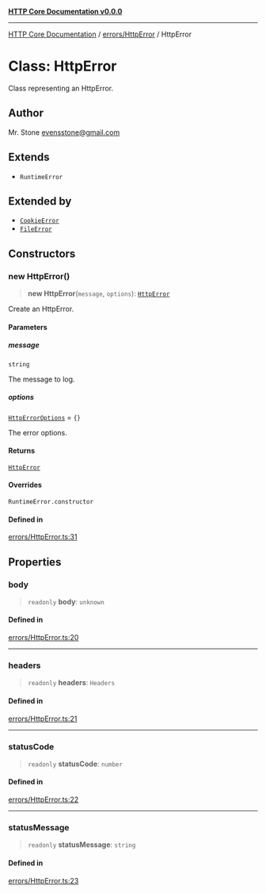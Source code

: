 [**HTTP Core Documentation v0.0.0**](../../../README.md)

***

[HTTP Core Documentation](../../../modules.md) / [errors/HttpError](../README.md) / HttpError

# Class: HttpError

Class representing an HttpError.

## Author

Mr. Stone <evensstone@gmail.com>

## Extends

- `RuntimeError`

## Extended by

- [`CookieError`](../../CookieError/classes/CookieError.md)
- [`FileError`](../../FileError/classes/FileError.md)

## Constructors

### new HttpError()

> **new HttpError**(`message`, `options`): [`HttpError`](HttpError.md)

Create an HttpError.

#### Parameters

##### message

`string`

The message to log.

##### options

[`HttpErrorOptions`](../interfaces/HttpErrorOptions.md) = `{}`

The error options.

#### Returns

[`HttpError`](HttpError.md)

#### Overrides

`RuntimeError.constructor`

#### Defined in

[errors/HttpError.ts:31](https://github.com/stonemjs/http-core/blob/89981cacc9858cf786fba9df03b328b6b56a5b75/src/errors/HttpError.ts#L31)

## Properties

### body

> `readonly` **body**: `unknown`

#### Defined in

[errors/HttpError.ts:20](https://github.com/stonemjs/http-core/blob/89981cacc9858cf786fba9df03b328b6b56a5b75/src/errors/HttpError.ts#L20)

***

### headers

> `readonly` **headers**: `Headers`

#### Defined in

[errors/HttpError.ts:21](https://github.com/stonemjs/http-core/blob/89981cacc9858cf786fba9df03b328b6b56a5b75/src/errors/HttpError.ts#L21)

***

### statusCode

> `readonly` **statusCode**: `number`

#### Defined in

[errors/HttpError.ts:22](https://github.com/stonemjs/http-core/blob/89981cacc9858cf786fba9df03b328b6b56a5b75/src/errors/HttpError.ts#L22)

***

### statusMessage

> `readonly` **statusMessage**: `string`

#### Defined in

[errors/HttpError.ts:23](https://github.com/stonemjs/http-core/blob/89981cacc9858cf786fba9df03b328b6b56a5b75/src/errors/HttpError.ts#L23)
